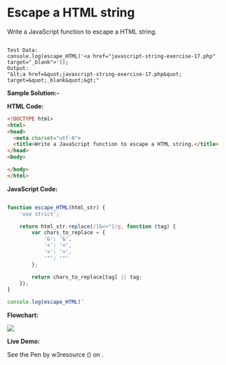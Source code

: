 # Escape a HTML string

Write a JavaScript function to escape a HTML string.

```

Test Data:
console.log(escape_HTML('<a href="javascript-string-exercise-17.php" target="_blank">'));
Output: 
"&lt;a href=&quot;javascript-string-exercise-17.php&quot; target=&quot;_blank&quot;&gt;"
```

**Sample Solution:-**

**HTML Code:**

```html
<!DOCTYPE html>
<html>
<head>
  <meta charset="utf-8">
  <title>Write a JavaScript function to escape a HTML string.</title>
</head>
<body>

</body>
</html>

```

**JavaScript Code:**

```js

function escape_HTML(html_str) {
    'use strict';

    return html_str.replace(/[&<>"]/g, function (tag) {
		var chars_to_replace = {
            '&': '&',
            '<': '<',
            '>': '>',
            '"': '"'
        };

		return chars_to_replace[tag] || tag;
	});
}

console.log(escape_HTML('

```

**Flowchart:**

![](https://www.w3resource.com/w3r_images/javascript-string-exercise-19.png)  

**Live Demo:**

<section class="expand-codepen"><p data-height="380" data-theme-id="0" data-slug-hash="jGLepN" data-default-tab="js,result" data-user="w3resource" data-embed-version="2" data-pen-title="JavaScript - common-editor-exercises" data-editable="true" class="codepen">See the Pen by w3resource () on .</p><codepen></codepen></section>